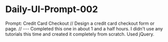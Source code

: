 # Daily-UI-Prompt-002
Prompt: Credit Card Checkout // Design a credit card checkout form or page. // --- Completed this one in about 1 and a half hours. I didn't use any tutorials this time and created it completely from scratch. Used jQuery.
